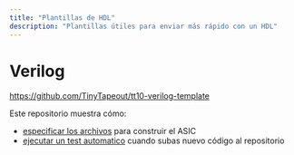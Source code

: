 ```yaml
---
title: "Plantillas de HDL"
description: "Plantillas útiles para enviar más rápido con un HDL"
---
```


# Verilog

https://github.com/TinyTapeout/tt10-verilog-template

Este repositorio muestra cómo:

* [especificar los archivos](https://github.com/TinyTapeout/tt10-verilog-template/blob/main/info.yaml#L18) para construir el ASIC
* [ejecutar un test automatico](/hdl/testing) cuando subas nuevo código al repositorio
